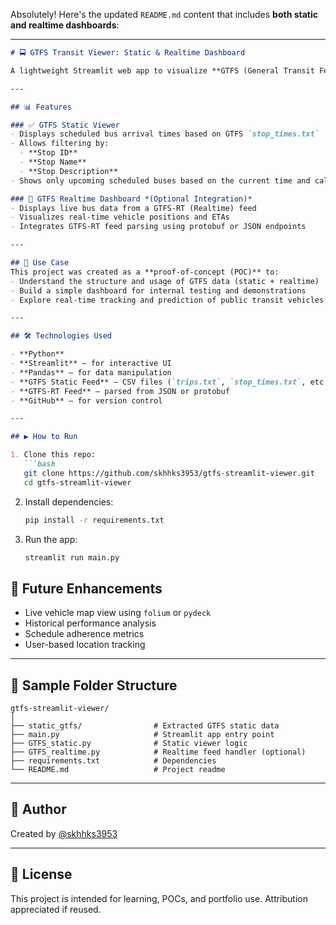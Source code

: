 Absolutely! Here's the updated `README.md` content that includes **both static and realtime dashboards**:

---

```markdown
# 🚍 GTFS Transit Viewer: Static & Realtime Dashboard

A lightweight Streamlit web app to visualize **GTFS (General Transit Feed Specification)** data — both **static** and **realtime** — for RapidKL buses. This project serves as a demonstration and learning tool for transit data integration and visualization.

---

## 📊 Features

### ✅ GTFS Static Viewer
- Displays scheduled bus arrival times based on GTFS `stop_times.txt`
- Allows filtering by:
  - **Stop ID**
  - **Stop Name**
  - **Stop Description**
- Shows only upcoming scheduled buses based on the current time and calendar rules

### 📡 GTFS Realtime Dashboard *(Optional Integration)*
- Displays live bus data from a GTFS-RT (Realtime) feed
- Visualizes real-time vehicle positions and ETAs
- Integrates GTFS-RT feed parsing using protobuf or JSON endpoints

---

## 🧪 Use Case
This project was created as a **proof-of-concept (POC)** to:
- Understand the structure and usage of GTFS data (static + realtime)
- Build a simple dashboard for internal testing and demonstrations
- Explore real-time tracking and prediction of public transit vehicles

---

## 🛠️ Technologies Used

- **Python**
- **Streamlit** — for interactive UI
- **Pandas** — for data manipulation
- **GTFS Static Feed** — CSV files (`trips.txt`, `stop_times.txt`, etc.)
- **GTFS-RT Feed** — parsed from JSON or protobuf
- **GitHub** — for version control

---

## ▶️ How to Run

1. Clone this repo:
   ```bash
   git clone https://github.com/skhhks3953/gtfs-streamlit-viewer.git
   cd gtfs-streamlit-viewer
   ```

2. Install dependencies:
   ```bash
   pip install -r requirements.txt
   ```

3. Run the app:
   ```bash
   streamlit run main.py
   ```

## 🧠 Future Enhancements
- Live vehicle map view using `folium` or `pydeck`
- Historical performance analysis
- Schedule adherence metrics
- User-based location tracking

---

## 📁 Sample Folder Structure

```
gtfs-streamlit-viewer/
│
├── static_gtfs/                # Extracted GTFS static data
├── main.py                     # Streamlit app entry point
├── GTFS_static.py              # Static viewer logic
├── GTFS_realtime.py            # Realtime feed handler (optional)
├── requirements.txt            # Dependencies
└── README.md                   # Project readme
```

---

## 👤 Author

Created by [@skhhks3953](https://github.com/skhhks3953)

---

## 📎 License

This project is intended for learning, POCs, and portfolio use. Attribution appreciated if reused.
```
